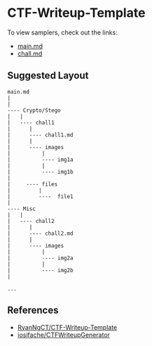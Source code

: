 # CTF-Writeup-Template

To view samplers, check out the links:

- [main.md]()
- [chall.md]()

## Suggested Layout

```
main.md
|
|
---- Crypto/Stego
|   |
|   ---- chall1
|      |
|      ---- chall1.md
|      |
|      ---- images
|          |
|          ---- img1a
|          |
|          ---- img1b
|
|     ---- files
|         |
|         ----  file1
|
---- Misc
|   |
|   ---- chall2
|      |
|      ---- chall2.md
|      |
|      ---- images
|          |
|          ---- img2a
|          |
|          ---- img2b
|

...
```

## References

- [RyanNgCT/CTF-Writeup-Template](https://github.com/RyanNgCT/CTF-Writeup-Template)
- [iosifache/CTFWriteupGenerator](https://github.com/iosifache/CTFWriteupGenerator)
